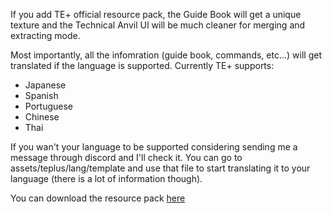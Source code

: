 If you add TE+ official resource pack, the Guide Book will get a unique texture and the Technical Anvil UI will be much cleaner for merging and extracting mode. 

Most importantly, all the infomration (guide book, commands, etc...) will get translated if the language is supported. Currently TE+ supports:

* Japanese
* Spanish
* Portuguese
* Chinese
* Thai

If you wan't your language to be supported considering sending me a message through discord and I'll check it. You can go to assets/teplus/lang/template and use that file to start translating it to your language (there is a lot of information though).

You can download the resource pack [here](https://www.dropbox.com/s/twduc0miegsygcv/teplus_repack_7-2-3.zip?dl=1)